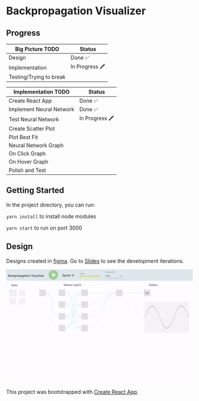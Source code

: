 # Backpropagation Visualizer

## Progress

| Big Picture TODO        | Status        |
| ----------------------- | ------------- |
| Design                  | Done ✅       |
| Implementation          | In Progress 🖍 |
| Testing/Trying to break |               |

| Implementation TODO      | Status        |
| ------------------------ | ------------- |
| Create React App         | Done ✅       |
| Implement Neural Network | Done ✅       |
| Test Neural Network      | In Progress 🖍 |
| Create Scatter Plot      |               |
| Plot Best Fit            |               |
| Neural Network Graph     |               |
| On Click Graph           |               |
| On Hover Graph           |               |
| Polish and Test          |               |

## Getting Started

In the project directory, you can run:

`yarn install` to install node modules

`yarn start` to run on port 3000

## Design

Designs created in <a href="https://www.figma.com/file/y2qzrIE26gBjLvsBYxj72M/BackpropVisualizer">figma</a>. Go to <a href="https://docs.google.com/presentation/d/1wRmh6yn-17HEIQ0m4AQByZvGDS4vMtlV-SzJeSvFIpw/edit?usp=sharing">Slides</a> to see the development iterations.

<img src="design.gif"></img>

This project was bootstrapped with [Create React App](https://github.com/facebook/create-react-app).
